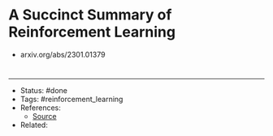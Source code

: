 # A Succinct Summary of Reinforcement Learning
- arxiv.org/abs/2301.01379

#
---
- Status: #done
- Tags: #reinforcement_learning
- References:
	- [Source](https://twitter.com/omarsar0/status/1610815826130620416)
- Related:
